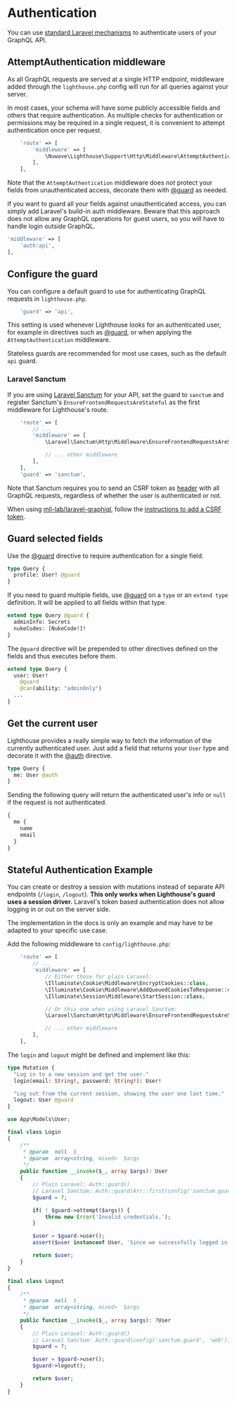 # Authentication

You can use [standard Laravel mechanisms](https://laravel.com/docs/authentication)
to authenticate users of your GraphQL API.

## AttemptAuthentication middleware

As all GraphQL requests are served at a single HTTP endpoint, middleware added
through the `lighthouse.php` config will run for all queries against your server.

In most cases, your schema will have some publicly accessible fields and others
that require authentication. As multiple checks for authentication or permissions may be
required in a single request, it is convenient to attempt authentication once per request.

```php
    'route' => [
        'middleware' => [
            \Nuwave\Lighthouse\Support\Http\Middleware\AttemptAuthentication::class,
        ],
    ],
```

Note that the `AttemptAuthentication` middleware does _not_ protect your fields from unauthenticated
access, decorate them with [@guard](../api-reference/directives.md#guard) as needed.

If you want to guard all your fields against unauthenticated access, you can simply add
Laravel's build-in auth middleware. Beware that this approach does not allow any GraphQL
operations for guest users, so you will have to handle login outside GraphQL.

```php
'middleware' => [
    'auth:api',
],
```

## Configure the guard

You can configure a default guard to use for authenticating GraphQL requests in `lighthouse.php`.

```php
    'guard' => 'api',
```

This setting is used whenever Lighthouse looks for an authenticated user, for example in directives
such as [@guard](../api-reference/directives.md#guard), or when applying the `AttemptAuthentication` middleware.

Stateless guards are recommended for most use cases, such as the default `api` guard.

### Laravel Sanctum

If you are using [Laravel Sanctum](https://laravel.com/docs/sanctum) for your API, set the guard
to `sanctum` and register Sanctum's `EnsureFrontendRequestsAreStateful` as the first middleware for Lighthouse's route.

```php
    'route' => [
        // ...
        'middleware' => [
            \Laravel\Sanctum\Http\Middleware\EnsureFrontendRequestsAreStateful::class,

            // ... other middleware
        ],
    ],
    'guard' => 'sanctum',
```

Note that Sanctum requires you to send an CSRF token as [header](https://laravel.com/docs/csrf#csrf-x-csrf-token)
with all GraphQL requests, regardless of whether the user is authenticated or not.

When using [mll-lab/laravel-graphiql](https://github.com/mll-lab/laravel-graphiql), follow the [instructions
to add a CSRF token](https://github.com/mll-lab/laravel-graphiql#configure-session-authentication).

## Guard selected fields

Use the [@guard](../api-reference/directives.md#guard) directive to require authentication for a single field.

```graphql
type Query {
  profile: User! @guard
}
```

If you need to guard multiple fields, use [@guard](../api-reference/directives.md#guard)
on a `type` or an `extend type` definition. It will be applied to all fields within that type.

```graphql
extend type Query @guard {
  adminInfo: Secrets
  nukeCodes: [NukeCode!]!
}
```

The `@guard` directive will be prepended to other directives defined on the fields
and thus executes before them.

```graphql
extend type Query {
  user: User!
    @guard
    @can(ability: "adminOnly")
  ...
}
```

## Get the current user

Lighthouse provides a really simple way to fetch the information of the currently authenticated user.
Just add a field that returns your `User` type and decorate it with the [@auth](../api-reference/directives.md#auth) directive.

```graphql
type Query {
  me: User @auth
}
```

Sending the following query will return the authenticated user's info
or `null` if the request is not authenticated.

```graphql
{
  me {
    name
    email
  }
}
```

## Stateful Authentication Example

You can create or destroy a session with mutations instead of separate API endpoints (`/login`, `/logout`).
**This only works when Lighthouse's guard uses a session driver.**
Laravel's token based authentication does not allow logging in or out on the server side.

The implementation in the docs is only an example and may have to be adapted to your specific use case.

Add the following middleware to `config/lighthouse.php`:

```php
    'route' => [
        // ...
        'middleware' => [
            // Either those for plain Laravel:
            \Illuminate\Cookie\Middleware\EncryptCookies::class,
            \Illuminate\Cookie\Middleware\AddQueuedCookiesToResponse::class,
            \Illuminate\Session\Middleware\StartSession::class,

            // Or this one when using Laravel Sanctum:
            \Laravel\Sanctum\Http\Middleware\EnsureFrontendRequestsAreStateful::class,

            // ... other middleware
        ],
    ],
```

The `login` and `logout` might be defined and implement like this:

```graphql
type Mutation {
  "Log in to a new session and get the user."
  login(email: String!, password: String!): User!

  "Log out from the current session, showing the user one last time."
  logout: User @guard
}
```

```php
use App\Models\User;

final class Login
{
    /**
     * @param  null  $_
     * @param  array<string, mixed>  $args
     */
    public function __invoke($_, array $args): User
    {
        // Plain Laravel: Auth::guard()
        // Laravel Sanctum: Auth::guard(Arr::first(config('sanctum.guard')))
        $guard = ?;

        if( ! $guard->attempt($args)) {
            throw new Error('Invalid credentials.');
        }

        $user = $guard->user();
        assert($user instanceof User, 'Since we successfully logged in, this can no longer be `null`.');

        return $user;
    }
}
```

```php
final class Logout
{
    /**
     * @param  null  $_
     * @param  array<string, mixed>  $args
     */
    public function __invoke($_, array $args): ?User
    {
        // Plain Laravel: Auth::guard()
        // Laravel Sanctum: Auth::guard(config('sanctum.guard', 'web'))
        $guard = ?;

        $user = $guard->user();
        $guard->logout();

        return $user;
    }
}
```
